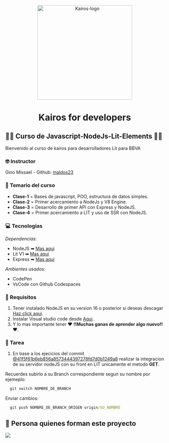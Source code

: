 <div style="text-align: center; width: 100%">
  <img src="https://www.kairosds.com/assets/images/logo-k.svg" alt="Kairos-logo" width="300px" />
  <h1 style="font-wight: bold;">Kairos for developers</h1>
</div>

## 🌈🌈 Curso de Javascript-NodeJs-Lit-Elements 🌈🌈
 
Bienvenido al curso de kairos para desarrolladores Lit para BBVA
### 🤓 Instructor

Gino Missael - Github: [maldos23](https://github.com/maldos23)

### 🧾 Temario del curso

- **Clase-1** = Bases de javascript, POO, estructura de datos simples.
- **Clase-2** = Primer acercamiento a NodeJs y V8 Engine.
- **Clase-3** = Desarrollo de primer API con Express y NodeJS.
- **Clase-4** = Primer acercamiento a LIT y uso de SSR con NodeJS.

### 💻 Tecnologias

_Dependencias:_

 - NodeJS ➡ [Mas aqui](https://nodejs.org/es/)
 - Lit V1 ➡ [Mas aqui](https://lit.dev/)
 - Express ➡ [Mas aqui](https://expressjs.com/es/)

_Ambientes usados:_

- CodePen
- VsCode con Github Codespaces

### 📌 Requisitos

1. Tener instalado NodeJS en su version 16 o posterior si deseas descagar [Haz click aqui](https://nodejs.org/es/download/).
2. Instalar Visual studio code desde [Aqui](https://code.visualstudio.com/download).
3. Y lo mas importante tener ❤ **!!Muchas ganas de aprender algo nuevo!!** ❤.

### 📝 Tarea
  1. En base a los ejecicios del commit [@41f5f61b6eb856a8573444397278fd7d0b1249a8](https://github.com/maldos23/javascript-courses-kairos/tree/41f5f61b6eb856a8573444397278fd7d0b1249a8) realizar la integracion de su servidor nodeJS con su front en LIT unicamente el metodo **GET**.
  
  Recuerdes subirlo a su Branch correspondiente segun su nombre por ejemeplo:
  ```cmd
    git switch NOMBRE_DE_BRANCH
  ```
  
  Enviar cambios:
  ```cmd
    git push NOMBRE_DE_BRANCH_ORIGEN origin/SU_NOMBRE
  ```

## 👻 Persona quienes forman este proyecto

<a href = "https://github.com/Tanu-N-Prabhu/Python/graphs/contributors">
  <img src = "https://contrib.rocks/image?repo=maldos23/javascript-courses-kairos"/>
</a>
